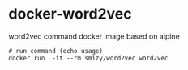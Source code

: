 # docker-word2vec

word2vec command docker image based on alpine

```
# run command (echo usage)
docker run  -it --rm smizy/word2vec word2vec


```
